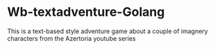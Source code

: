 # Wb-textadventure-Golang
This is a text-based style adventure game about a couple of imagnery characters from the Azertoria youtube series
